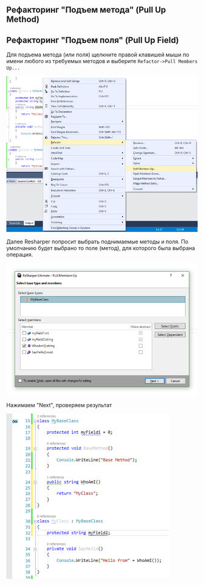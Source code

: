 ## Рефакторинг "Подъем метода" (Pull Up Method)

## Рефакторинг "Подъем поля" (Pull Up Field)

Для подъема метода (или поля) щелкните правой клавишей мыши по имени любого из требуемых методов и выберите `Refactor->Pull Members Up...`

![pic1](pictures/pull_up_method/1.png)

Далее Resharper попросит выбрать поднимаемые методы и поля. По умолчанию будет выбрано то поле (метод), для которого была выбрана операция.

![pic1](pictures/pull_up_method/2.png)

Нажимаем "Next", проверяем результат

![pic1](pictures/pull_up_method/3.png)